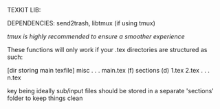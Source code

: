 TEXKIT LIB:

DEPENDENCIES: send2trash, libtmux (if using tmux)

*tmux is highly recommended to ensure a smoother experience*

These functions will only work if your .tex directories are
structured as such:

[dir storing main texfile]
    misc
    .
    .
    .
    main.tex (f)
    sections (d)
        1.tex
        2.tex
        .
        .
        .
        n.tex

key being ideally sub/input files should be stored in a separate
'sections' folder to keep things clean
